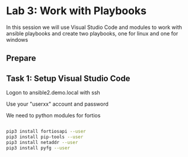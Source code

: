 # Lab 3: Work with Playbooks

In this session we will use Visual Studio Code and modules to work with ansible playbooks and create two playbooks, one for linux and one for windows

## Prepare

## Task 1: Setup Visual Studio Code

Logon to ansible2.demo.local with ssh

Use your "userxx" account and password

We need to python modules for fortios

``` bash

pip3 install fortiosapi --user
pip3 install pip-tools --user
pip3 install netaddr --user
pip3 install pyfg --user

```
